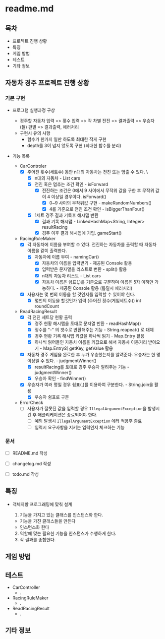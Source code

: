 # readme.md

## 목차

- 프로젝트 진행 상황
- 특징
- 게임 방법
- 테스트
- 기타 정보

## **자동차 경주 프로젝트 진행 상황**

### **기본 구현**

- 프로그램 실행과정 구상
    - 경주할 자동차 입력 => 횟수 입력 => 각 차별 전진 => 결과출력 => 우승자(들) 판별 => 결과출력, 에러처리
    - 구현시 유의 사항
        - 함수가 한가지 일만 하도록 최대한 작게 구현
        - depth를 3이 넘지 않도록 구현 (최대한 함수를 분리)

- 기능 목록
    - CarControler
        - [x] 주어진 횟수(세트수) 동안 n대의 자동차는 전진 또는 멈출 수 있다. \
            - [x] n대의 자동차 - List<String> cars
            - [x] 전진 혹은 멈추는 조건 확인 - isForward
                - [x] 전진하는 조건은 0에서 9 사이에서 무작위 값을 구한 후 무작위 값이 4 이상일 경우이다. isForward()
                    - [x] 0~9 사이의 무작위값 구현 - makeRandomNumbers()
                    - [x] 4를 기준으로 전진 조건 확인 - isBiggerThanFour()
            - [x] 1세트 경주 결과 기록후 해시맵 반환
                - [x] 결과 기록 해시맵 - LinkedHashMap<String, Integer> resultRacing
                - [x] 경주 이후 결과 해시맵에 기입. gameStart()
    - RacingRuleMaker
        - [x] 각 자동차에 이름을 부여할 수 있다. 전진하는 자동차를 출력할 때 자동차 이름을 같이 출력한다.
            - [x] 자동차에 이름 부여 - namingCar()
                - [x] 자동차의 이름을 입력받기 - 제공된 Console 활용
                - [x] 입력받은 문자열을 리스트로 변환 - split() 활용
                - [x] n대의 자동차 리스트 - List<String> cars
                - [x] 자동차 이름은 쉼표(,)를 기준으로 구분하며 이름은 5자 이하만 가능하다. - 제공된 Console 활용 (틀릴시 에러처리)
        - [x] 사용자는 몇 번의 이동을 할 것인지를 입력할 수 있어야 한다.
            - [x] 몇번의 이동을 할것인가 입력 (주어진 횟수(게임세트수)) int roundCount

    - ReadRacingResult
        - [x] 각 전진 세트당 현황 출력
            - [x] 경주 현황 해시맵을 토대로 문자열 반환 - readHashMap()
            - [x] 정수를 "-" 의 갯수로 반환해주는 기능 - String.reapeat() 로 대체
            - [x] 경주 현황 기록 해시맵 키값을 하나씩 읽기 - Map.Entry 활용
            - [x] 하나씩 읽어들인 자동차 이름을 키값으로 해서 자동차 이동거리 받아오기 - Map.Entry의 getKey, getValue 활용

        - [x] 자동차 경주 게임을 완료한 후 누가 우승했는지를 알려준다. 우승자는 한 명 이상일 수 있다. - judgmentWinner()
            - [x] resultRacing를 토대로 경주 우승자 알려주는 기능 - judgmentWinner()
            - [x] 우승자 확인 - findWinner()

        - [x] 우승자가 여러 명일 경우 쉼표(,)를 이용하여 구분한다. - String.join을 활용
            - [x] 우승자 쉼표로 구분

    - ErrorCheck
        - [ ] 사용자가 잘못된 값을 입력할 경우 `IllegalArgumentException`을 발생시킨 후 애플리케이션은 종료되어야 한다.
            - [ ] 예외 발생시 `IllegalArgumentException` 에러 적용후 종료
            - [ ] 입력시 요구사항을 지키는 입력인지 체크하는 기능

### **문서**

- [ ] README.md 작성

- [ ] changelog.md 작성

- [ ] todo.md 작성

## 특징

- 객체지향 프로그래밍에 맞춰 설계
    1. 기능을 가지고 있는 클래스를 인스턴스화 한다.

    - 기능을 가진 클래스들을 만든다
    - 인스턴스화 한다

    2. 역할에 맞는 필요한 기능을 인스턴스가 수행하게 한다.
    3. 각 결과를 종합한다.

## 게임 방법

## 테스트

- CarController
    - .
- RacingRuleMaker
    - .
- ReadRacingResult
    - .

## 기타 정보
